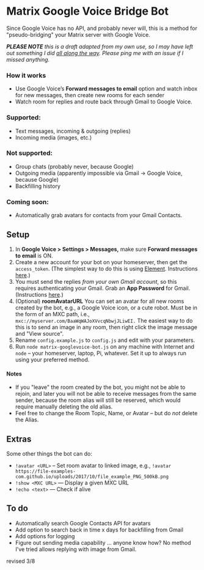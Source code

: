 # Matrix Google Voice Bridge Bot

Since Google Voice has no API, and probably never will, this is a method for "pseudo-bridging" your Matrix server with Google Voice.

_**PLEASE NOTE** this is a draft adapted from my own use, so I may have left out something I did_ [_all along the way_](https://www.youtube.com/watch?v=IkA9b5UWr9g)_. Please ping me with an issue if I missed anything._

### How it works

- Use Google Voice’s **Forward messages to email** option and watch inbox for new messages, then create new rooms for each sender
- Watch room for replies and route back through Gmail to Google Voice.

### Supported:

- Text messages, incoming & outgoing (replies)
- Incoming media (images, etc.)

### Not supported:

- Group chats (probably never, because Google)
- Outgoing media (apparently impossible via Gmail → Google Voice, because Google)
- Backfilling history

### Coming soon:

- Automatically grab avatars for contacts from your Gmail Contacts.

## Setup

1.  In **Google Voice > Settings > Messages,** make sure **Forward messages to email** is ON.
2.  Create a new account for your bot on your homeserver, then get the `access_token`. (The simplest way to do this is using [Element](https://element.io/).  Instructions [here](https://t2bot.io/docs/access_tokens/).)
3.  You must send the replies _from your own Gmail account_, so this requires authenticating your Gmail. Grab an **App Password** for Gmail. (Instructions [here](https://support.google.com/accounts/answer/185833).)
4.  (Optional) **roomAvatarURL** You can set an avatar for all new rooms created by the bot, e.g., a Google Voice icon, or a cute robot. Must be in the form of an MXC path, i.e., `mxc://myserver.com/BaaWqWAJoXVvcqNbwjJLiwEI.` The easiest way to do this is to send an image in any room, then right click the image message and "View source".
5.  Rename `config.example.js` to `config.js` and edit with your parameters.
6.  Run `node matrix-googlevoice-bot.js` on any machine with Internet and `node` – your homeserver, laptop, Pi, whatever. Set it up to always run using your preferred method.

#### Notes

- If you "leave" the room created by the bot, you might not be able to rejoin, and later you will not be able to receive messages from the same sender, because the room alias will still be reserved, which would require manually deleting the old alias.
- Feel free to change the Room Topic, Name, or Avatar – but do _not_ delete the Alias.

## Extras
Some other things the bot can do:
- `!avatar <URL>` – Set room avatar to linked image, e.g., `!avatar https://file-examples-com.github.io/uploads/2017/10/file_example_PNG_500kB.png`
- `!show <MXC URL>` — Display a given MXC URL 
- `!echo <text>` — Check if alive

## To do

- Automatically search Google Contacts API for avatars
- Add option to search back in time x days for backfilling from Gmail
- Add options for logging
- Figure out sending media capability ... anyone know how? No method I've tried allows replying with image from Gmail.

revised 3/8
